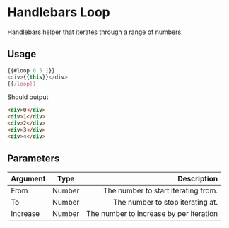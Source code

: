 # Handlebars Loop
Handlebars helper that iterates through a range of numbers.

## Usage
```javascript
{{#loop 0 5 1}}
<div>{{this}}</div>
{{/loop}}
```
Should output

```html
<div>0</div>
<div>1</div>
<div>2</div>
<div>3</div>
<div>4</div>
```

## Parameters

| Argument	| Type 		| Description								|
|-----------|:---------:|------------------------------------------:|
| From		| Number 	| The number to start iterating from.		|
| To 		| Number 	| The number to stop iterating at. 			|
| Increase	| Number 	| The number to increase by per iteration 	|
